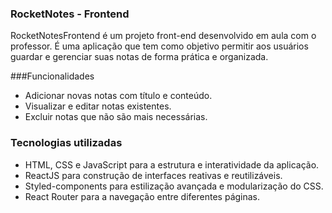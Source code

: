 ### RocketNotes - Frontend
RocketNotesFrontend é um projeto front-end desenvolvido em aula com o professor. É uma aplicação que tem como objetivo permitir aos usuários guardar e gerenciar suas notas de forma prática e organizada.

###Funcionalidades
- Adicionar novas notas com título e conteúdo.
- Visualizar e editar notas existentes.
- Excluir notas que não são mais necessárias.
### Tecnologias utilizadas
- HTML, CSS e JavaScript para a estrutura e interatividade da aplicação.
- ReactJS para construção de interfaces reativas e reutilizáveis.
- Styled-components para estilização avançada e modularização do CSS.
- React Router para a navegação entre diferentes páginas.

